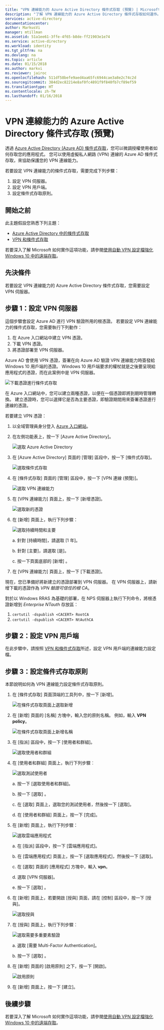 ```yaml
---
title: "VPN 連線能力的 Azure Active Directory 條件式存取 (預覽) | Microsoft Docs"
description: "了解 VPN 連線能力的 Azure Active Directory 條件式存取如何運作。 "
services: active-directory
documentationcenter: 
author: MarkusVi
manager: mtillman
ms.assetid: 51a1ee61-3ffe-4f65-b8de-ff21903e1e74
ms.service: active-directory
ms.workload: identity
ms.tgt_pltfrm: na
ms.devlang: na
ms.topic: article
ms.date: 01/15/2018
ms.author: markvi
ms.reviewer: jairoc
ms.openlocfilehash: 511df58befe9aed4aa65fc6944cae3a8e2c74c2d
ms.sourcegitcommit: 384d2ec82214e8af0fc4891f9f840fb7cf89ef59
ms.translationtype: HT
ms.contentlocale: zh-TW
ms.lasthandoff: 01/16/2018
---
```

# <a name="azure-active-directory-conditional-access-for-vpn-connectivity-preview"></a>VPN 連線能力的 Azure Active Directory 條件式存取 (預覽)

透過 [Azure Active Directory (Azure AD) 條件式存取](active-directory-conditional-access-azure-portal.md)，您可以微調授權使用者如何存取您的應用程式。 您可以使用虛擬私人網路 (VPN) 連線的 Azure AD 條件式存取，來協助保護您的 VPN 連線能力。


若要設定 VPN 連線能力的條件式存取，需要完成下列步驟： 

1.  設定 VPN 伺服器。
2.  設定 VPN 用戶端。
3.  設定條件式存取原則。


## <a name="before-you-begin"></a>開始之前

此主題假設您熟悉下列主題：

- [Azure Active Directory 中的條件式存取](active-directory-conditional-access-azure-portal.md)
- [VPN 和條件式存取](https://docs.microsoft.com/windows/access-protection/vpn/vpn-conditional-access)

若要深入了解 Microsoft 如何實作這項功能，請參閱[使用自動 VPN 設定檔強化 Windows 10 中的遠端存取](https://www.microsoft.com/itshowcase/Article/Content/894/Enhancing-remote-access-in-Windows-10-with-an-automatic-VPN-profile)。   


## <a name="prerequisites"></a>先決條件

若要設定 VPN 連線能力的 Azure Active Directory 條件式存取，您需要設定 VPN 伺服器。 



## <a name="step-1-configure-your-vpn-server"></a>步驟 1：設定 VPN 伺服器 

這個步驟會設定 Azure AD 進行 VPN 驗證所用的根憑證。 若要設定 VPN 連線能力的條件式存取，您需要執行下列動作：

1. 在 Azure 入口網站中建立 VPN 憑證。
2. 下載 VPN 憑證。
2. 將憑證部署至 VPN 伺服器。

Azure AD 會使用 VPN 憑證，簽署在向 Azure AD 驗證 VPN 連線能力時簽發給 Windows 10 用戶端的憑證。 Windows 10 用戶端要求的權杖就是之後要呈現給應用程式的憑證，而在此案例中是 VPN 伺服器。

![下載憑證進行條件式存取](./media/active-directory-conditional-access-vpn-connectivity-windows10/06.png)

在 Azure 入口網站中，您可以建立兩種憑證，以便在一個憑證即將到期時管理轉換。 建立憑證時，您可以選擇它是否為主要憑證，即驗證期間用來簽署憑證進行連線的憑證。

若要建立 VPN 憑證：

1. 以全域管理員身分登入 [Azure 入口網站](https://portal.azure.com)。

2. 在左側功能表上，按一下 [Azure Active Directory]。 

    ![選取 Azure Active Directory](./media/active-directory-conditional-access-vpn-connectivity-windows10/01.png)

3. 在 [Azure Active Directory] 頁面的 [管理] 區段中，按一下 [條件式存取]。

    ![選取條件式存取](./media/active-directory-conditional-access-azure-portal-get-started/02.png)

4. 在 [條件式存取] 頁面的 [管理] 區段中，按一下 [VPN 連線 \(預覽\)\]。

    ![選取 VPN 連線能力](./media/active-directory-conditional-access-vpn-connectivity-windows10/03.png)

5. 在 [VPN 連線能力] 頁面上，按一下 [新增憑證]。

    ![選取新的憑證](./media/active-directory-conditional-access-vpn-connectivity-windows10/04.png)

6. 在 [新增] 頁面上，執行下列步驟：

    ![選取持續時間和主要](./media/active-directory-conditional-access-vpn-connectivity-windows10/05.png)

    a. 針對 [持續時間]，請選取 [1 年]。

    b. 針對 [主要]，請選取 [是]。

    c. 按一下頁面底部的 [新增] 。

7. 在 [VPN 連線能力] 頁面上，按一下 [下載憑證]。


現在，您已準備好將新建立的憑證部署到 VPN 伺服器。 在 VPN 伺服器上，請新增下載的憑證作為 *VPN 驗證可信任的根 CA*。

對於以 Windows RRAS 為基礎的部署，在 NPS 伺服器上執行下列命令，將根憑證新增到 *Enterprise NTauth* 存放區：

1. `certutil -dspublish <CACERT> RootCA`
2. `certutil -dspublish <CACERT> NtAuthCA`



## <a name="step-2-configure-your-vpn-client"></a>步驟 2：設定 VPN 用戶端 

在此步驟中，請按照 [VPN 和條件式存取](https://docs.microsoft.com/windows/access-protection/vpn/vpn-conditional-access)所述，設定 VPN 用戶端的連線能力設定檔。


## <a name="step-3-configure-your-conditional-access-policy"></a>步驟 3：設定條件式存取原則

本節說明如何為 VPN 連線能力設定條件式存取原則。


1. 在 [條件式存取] 頁面頂端的工具列中，按一下 [新增]。

    ![在條件式存取頁面上選取新增](./media/active-directory-conditional-access-vpn-connectivity-windows10/07.png)

2. 在 [新增] 頁面的 [名稱] 方塊中，輸入您的原則名稱。 例如，輸入 **VPN policy**。

    ![在條件式存取頁面上新增名稱](./media/active-directory-conditional-access-vpn-connectivity-windows10/08.png)

5. 在 [指派] 區段中，按一下 [使用者和群組]。

    ![選取使用者和群組](./media/active-directory-conditional-access-vpn-connectivity-windows10/09.png)

6. 在 [使用者和群組] 頁面上，執行下列步驟︰

    ![選取測試使用者](./media/active-directory-conditional-access-vpn-connectivity-windows10/10.png)

    a. 按一下 [選取使用者和群組]。

    b. 按一下 [選取] 。

    c. 在 [選取] 頁面上，選取您的測試使用者，然後按一下 [選取]。

    d. 在 [使用者和群組] 頁面上，按一下 [完成]。

7. 在 [新增] 頁面上，執行下列步驟：

    ![選取雲端應用程式](./media/active-directory-conditional-access-vpn-connectivity-windows10/11.png)

    a. 在 [指派] 區段中，按一下 [雲端應用程式]。

    b. 在 [雲端應用程式] 頁面上，按一下 [選取應用程式]，然後按一下 [選取]。

    c. 在 [選取] 頁面的 [應用程式] 方塊中，輸入 **vpn**。

    d. 選取 [VPN 伺服器]。

    e. 按一下 [選取] 。


13. 在 [新增] 頁面上，若要開啟 [授與] 頁面，請在 [控制] 區段中，按一下 [授與]。

    ![選取授與](./media/active-directory-conditional-access-azure-portal-get-started/13.png)

14. 在 [授與] 頁面上，執行下列步驟︰

    ![選取需要多重要素驗證](./media/active-directory-conditional-access-azure-portal-get-started/14.png)

    a. 選取 [需要 Multi-Factor Authentication]。

    b. 按一下 [選取] 。

15. 在 [新增] 頁面的 [啟用原則] 之下，按一下 [開啟]。

    ![啟用原則](./media/active-directory-conditional-access-azure-portal-get-started/15.png)

16. 在 [新增] 頁面上，按一下 [建立]。



## <a name="next-steps"></a>後續步驟

若要深入了解 Microsoft 如何實作這項功能，請參閱[使用自動 VPN 設定檔強化 Windows 10 中的遠端存取](https://www.microsoft.com/itshowcase/Article/Content/894/Enhancing-remote-access-in-Windows-10-with-an-automatic-VPN-profile)。    

